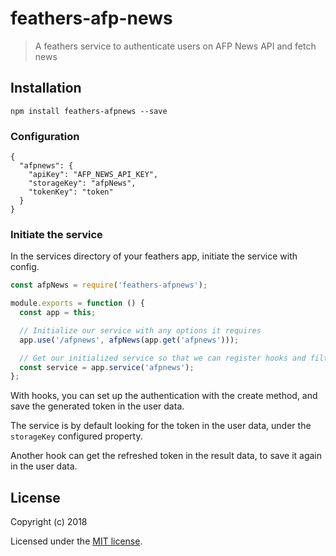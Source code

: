 # feathers-afp-news

> A feathers service to authenticate users on AFP News API and fetch news

## Installation

```
npm install feathers-afpnews --save
```

### Configuration

```
{
  "afpnews": {
    "apiKey": "AFP_NEWS_API_KEY",
    "storageKey": "afpNews",
    "tokenKey": "token"
  }
}
```

### Initiate the service

In the services directory of your feathers app, initiate the service with config.

```js
const afpNews = require('feathers-afpnews');

module.exports = function () {
  const app = this;

  // Initialize our service with any options it requires
  app.use('/afpnews', afpNews(app.get('afpnews')));

  // Get our initialized service so that we can register hooks and filters
  const service = app.service('afpnews');
};
```

With hooks, you can set up the authentication with the create method, and save the generated token in the user data.

The service is by default looking for the token in the user data, under the `storageKey` configured property.

Another hook can get the refreshed token in the result data, to save it again in the user data.

## License

Copyright (c) 2018

Licensed under the [MIT license](LICENSE).
